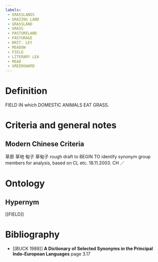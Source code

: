 ```yaml
---
labels: 
 - GRASSLANDS
 - GRAZING LAND
 - GRASSLAND
 - GRASS
 - PASTURELAND
 - PASTURAGE
 - BRIT. LEY
 - MEADOW
 - FIELD
 - LITERARY LEA
 - MEAD
 - GREENSWARD
---
```


# Definition
FIELD IN which DOMESTIC ANIMALS EAT GRASS.
# Criteria and general notes
## Modern Chinese Criteria
草原
草地
甸子
草甸子
rough draft to BEGIN TO identify synonym group members for analysis, based on CL etc. 18.11.2003. CH ／
# Ontology

## Hypernym
[[FIELD]]
# Bibliography
- [[BUCK 1988]]
**A Dictionary of Selected Synonyms in the Principal Indo-European Languages** page 3.17
